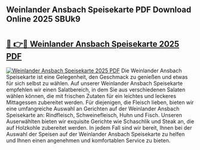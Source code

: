 ## Weinlander Ansbach Speisekarte PDF Download Online 2025 SBUk9

# <h2><a href="http://gca0npu.nevu.top/?p=Weinlander+Ansbach+Speisekarte">🔗 👉🔴 Weinlander Ansbach Speisekarte 2025 PDF</a></h2>

[![Weinlander Ansbach Speisekarte 2025 PDF](https://i.imgur.com/dBaPXMq.png)](http://gca0npu.nevu.top/?p=Weinlander+Ansbach+Speisekarte)
Die Weinlander Ansbach Speisekarte ist eine Gelegenheit, den Geschmack zu genießen und etwas für sich selbst zu wählen. Auf unserer Weinlander Ansbach Speisekarte empfehlen wir einen Salatbereich, in dem Sie aus verschiedenen Salaten wählen können, die mit frischen Zutaten für ein leichtes und leckeres Mittagessen zubereitet werden. Für diejenigen, die Fleisch lieben, bieten wir eine umfangreiche Auswahl an Gerichten auf der Weinlander Ansbach Speisekarte an: Rindfleisch, Schweinefleisch, Huhn und Fisch. Unseren Auserwählten bieten wir exquisite Gerichte wie Schaschlik und Steak an, die auf Holzkohle zubereitet werden. In jedem Fall sind wir bereit, Ihnen bei der Auswahl der Speisen auf der Weinlander Ansbach Speisekarte zu helfen und Ihnen einen angenehmen und komfortablen Service zu bieten.
